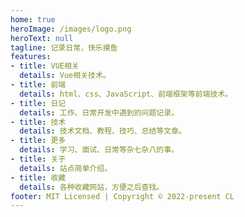 ```yaml
---
home: true
heroImage: /images/logo.png
heroText: null
tagline: 记录日常，快乐摸鱼
features:
- title: VUE相关
  details: Vue相关技术。
- title: 前端
  details: html、css、JavaScript、前端框架等前端技术。
- title: 日记
  details: 工作、日常开发中遇到的问题记录。
- title: 技术
  details: 技术文档、教程、技巧、总结等文章。
- title: 更多
  details: 学习、面试、日常等杂七杂八的事。
- title: 关于
  details: 站点简单介绍。
- title: 收藏
  details: 各种收藏网站，方便之后查找。
footer: MIT Licensed | Copyright © 2022-present CL
---
```

